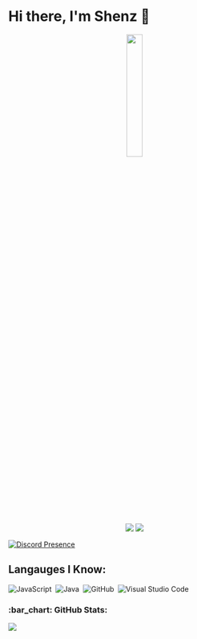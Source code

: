 # Hi there, I'm Shenz 👋
</div>
<div align="center">
   <img width="25%" src="https://komarev.com/ghpvc/?username=Shenzshu&color=8D76F5">
</div>
<div align="center">
    <a href="https://instagram.com/shenzshu" target="_blank"><img src="https://img.shields.io/badge/INSTAGRAM%20-DC3175.svg?&style=for-the-badge&logo=instagram&logoColor=white"></a>
    <a href="https://open.spotify.com/user/31dqnj57ytv67tsfk4abrm7m3bzy" target="_blank"><img src="https://img.shields.io/badge/Spotify%20-1ed760.svg?&style=for-the-badge&logo=spotify&logoColor=white"></a>
</div>

[![Discord Presence](https://lanyard.cnrad.dev/api/742612162752544892)](https://discord.com/users/742612162752544892)

## Langauges I Know:
![JavaScript](https://img.shields.io/badge/-JavaScript-05122A?style=flat&logo=javascript)&nbsp;
![Java](https://img.shields.io/badge/-Java-05122A?style=flat&logo=Java&logoColor=FFA518)&nbsp;
![GitHub](https://img.shields.io/badge/-GitHub-05122A?style=flat&logo=github)&nbsp;
![Visual Studio Code](https://img.shields.io/badge/-Visual%20Studio%20Code-05122A?style=flat&logo=visual-studio-code&logoColor=007ACC)&nbsp;

<h3 align="left">:bar_chart: GitHub Stats:</h3>
<p align="left">
<img src="https://github-profile-trophy.vercel.app/?username=Shenzshu&theme=radical" />
</p>
